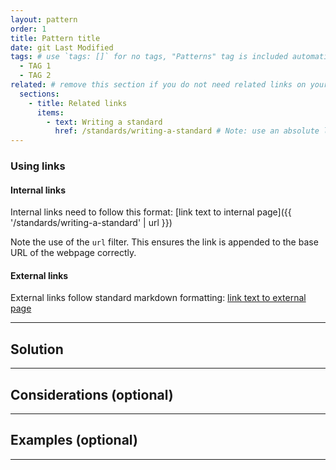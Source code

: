 ```yaml
---
layout: pattern
order: 1
title: Pattern title
date: git Last Modified
tags: # use `tags: []` for no tags, "Patterns" tag is included automatically
  - TAG 1
  - TAG 2
related: # remove this section if you do not need related links on your page
  sections:
    - title: Related links
      items:
        - text: Writing a standard
          href: /standards/writing-a-standard # Note: use an absolute link from the site home page
---
```


<!-- Pattern description -->

### Using links
#### Internal links
Internal links need to follow this format:
[link text to internal page]({{ '/standards/writing-a-standard' | url }})

Note the use of the `url` filter. This ensures the link is appended to the base URL of the webpage correctly.

#### External links
External links follow standard markdown formatting:
[link text to external page](https://example.com)

---

## Solution

<!-- Solution text -->

---

## Considerations (optional)

<!-- Considerations text -->

---

## Examples (optional)

<!-- Examples text -->

---